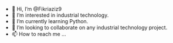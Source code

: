 - 👋 Hi, I’m @Fikriaziz9
- 👀 I’m interested in industrial technology.
- 🌱 I’m currently learning Python.
- 💞️ I’m looking to collaborate on any industrial technology project.
- 📫 How to reach me ...

<!---
Fikriaziz9/Fikriaziz9 is a ✨ special ✨ repository because its `README.md` (this file) appears on your GitHub profile.
You can click the Preview link to take a look at your changes.
--->
